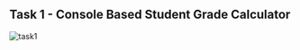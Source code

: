 ## Task 1 - Console Based Student Grade Calculator

![task1](https://github.com/user-attachments/assets/ebad86dd-d2ab-4cff-8437-ead4a0b63cb0)
